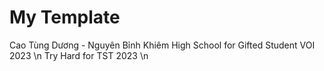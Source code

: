 # My Template
Cao Tùng Dương - Nguyên Bỉnh Khiêm High School for Gifted Student
VOI 2023 \n
Try Hard for TST 2023 \n
